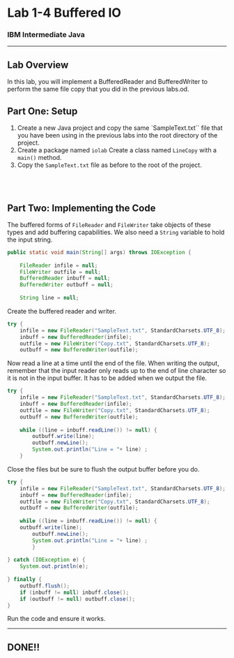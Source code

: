 # Lab 1-4 Buffered IO
### IBM Intermediate Java

---

## Lab Overview

In this lab, you will implement a BufferedReader and BufferedWriter to perform the same file copy that you did in the previous labs.od.


## Part One: Setup

1. Create a new Java project and copy the same `SampleText.txt`` file that you have been using in the previous labs into the root directory of the project.<br/>
2. Create a package named `iolab`
Create a class named `LineCopy` with a `main()` method.
3. Copy the `SampleText.txt` file as before to the root of the project.

<br/><br/>

## Part Two: Implementing the Code

The buffered forms of `FileReader` and `FileWriter` take objects of these types and add buffering capabilities.  We also need a `String` variable to hold the input string.

```java
public static void main(String[] args) throws IOException {
		
	FileReader infile = null;
	FileWriter outfile = null;
	BufferedReader inbuff = null;
	BufferedWriter outbuff = null;
		
	String line = null;
```

Create the buffered reader and writer.


```java
try {
	infile = new FileReader("SampleText.txt", StandardCharsets.UTF_8);
	inbuff = new BufferedReader(infile);
	outfile = new FileWriter("Copy.txt", StandardCharsets.UTF_8);
	outbuff = new BufferedWriter(outfile);

```
Now read a line at a time until the end of the file. When writing the output, remember that the input reader only reads up to the end of line character so it is not in the input buffer. It has to be added when we output the file.

```java
try {
	infile = new FileReader("SampleText.txt", StandardCharsets.UTF_8);
	inbuff = new BufferedReader(infile);
	outfile = new FileWriter("Copy.txt", StandardCharsets.UTF_8);
	outbuff = new BufferedWriter(outfile);
			
	while ((line = inbuff.readLine()) != null) {
		outbuff.write(line);
		outbuff.newLine();
		System.out.println("Line = "+ line) ;
	}

```

Close the files but be sure to flush the output buffer before you do.

```java
try {
	infile = new FileReader("SampleText.txt", StandardCharsets.UTF_8);
	inbuff = new BufferedReader(infile);
	outfile = new FileWriter("Copy.txt", StandardCharsets.UTF_8);
	outbuff = new BufferedWriter(outfile);
	
	while ((line = inbuff.readLine()) != null) {
  	outbuff.write(line);
		outbuff.newLine();
		System.out.println("Line = "+ line) ;
		}
			
} catch (IOException e) {
	System.out.println(e);
	
} finally {
	outbuff.flush();
	if (inbuff != null) inbuff.close();
	if (outbuff != null) outbuff.close();	
}

```

Run the code and ensure it works.

---
## DONE!!



